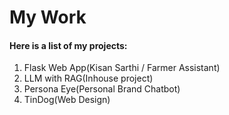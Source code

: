 # My Work

#### Here is a list of my projects:
1. Flask Web App(Kisan Sarthi / Farmer Assistant)
2. LLM with RAG(Inhouse project)
3. Persona Eye(Personal Brand Chatbot)
4. TinDog(Web Design)
